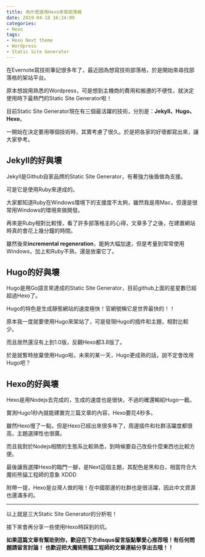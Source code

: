 ```yaml
---
title: 為什麼選用Hexo來寫部落格
date: 2019-04-18 16:24:09
categories: 
- Hexo
tags:
- Hexo Next theme
- Wordpress
- Static Site Generator
---
```


在Evernote寫技術筆記很多年了，最近因為想寫技術部落格，於是開始來尋找部落格的架站平台。

原本想說用熟悉的Wordpress，可是想到主機商的費用和搬遷的不便性，就決定使用時下最熱門的Static Site Generator啦！

目前Static Site Generator現在有三個最活躍的技術，分別是：**Jekyll、Hugo、Hexo**。

<!-- more -->
一開始在決定要用哪個技術時，其實考慮了很久。於是把各家的好壞都寫出來，讓大家參考。

## Jekyll的好與壞

Jekyll是Github自家品牌的Static Site Generator，有著強力後盾做為支援。

可是它是使用Ruby來達成的。

大家都知道Ruby在Windows環境下的支援度不太夠，雖然我是用Mac，但還是很常用Windows的環境來做開發。

再來是Ruby相對比較慢，看了許多部落格主的心得，文章多了之後，在建置網站時真的會花上幾分鐘的時間。

雖然後來**incremental regeneration**，能夠大幅加速，但是考量到常常使用Windows，加上和Ruby不熟，還是放棄它了。


## Hugo的好與壞

Hugo是用Go語言來達成的Static Site Generator，目前github上面的星星數已經超過Hexo了。

Hugo的特色是生成靜態網站的速度極快！官網號稱它是世界最快的！！

原本我一度就要使用Hugo來架站了，可是發現Hugo的插件和主題，相對比較少。

而且居然還沒有上到1.0版，反觀Hexo都3.8版了。

於是就暫時放棄使用Hugo啦，未來的某一天，Hugo更成熟的話，說不定會改用Hugo吧？


## Hexo的好與壞

Hexo是用Nodejs去完成的，生成的速度也是很快，不過的確還輸給Hugo一截。

實測Hugo1秒內就能建置完三篇文章的內容，Hexo要花4秒多。

雖然Hexo慢了一點，但是Hexo已經出來很多年了，周邊插件和社群活躍度都很高，主題選擇性也很廣。

而且我對於Nodejs相關的生態系比較熟悉，到時候要自己改些什麼東西也比較方便。

最後讓我選擇Hexo的臨門一腳，是Next這個主題，其配色是黑和白，相當符合大魔術熊貓工程師的意象 XDDD

附帶一提，Hexo是台灣人做的哦！在中國那邊的社群也是很活躍，因此中文資源也還滿多的。

---

以上就是三大Static Site Generator的分析啦！

接下來會再分享一些使用Hexo時踩到的坑。

**如果這篇文章有幫助到你，歡迎在下方disqus留言版點擊愛心推荐哦！有任何問題請留言討論！**
**也歡迎把大魔術熊貓工程師的文章連結分享出去哦！！**